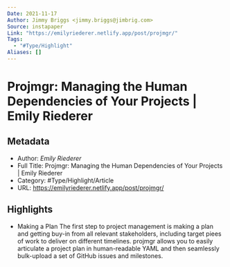 ```yaml
---
Date: 2021-11-17
Author: Jimmy Briggs <jimmy.briggs@jimbrig.com>
Source: instapaper
Link: "https://emilyriederer.netlify.app/post/projmgr/"
Tags:
  - "#Type/Highlight"
Aliases: []
---
```


# Projmgr: Managing the Human Dependencies of Your Projects | Emily Riederer

## Metadata

* Author: *Emily Riederer*
* Full Title: Projmgr: Managing the Human Dependencies of Your Projects | Emily Riederer
* Category: #Type/Highlight/Article
* URL: https://emilyriederer.netlify.app/post/projmgr/

## Highlights

* Making a Plan
  The first step to project management is making a plan and getting buy-in from all relevant stakeholders, including target piees of work to deliver on different timelines. projmgr allows you to easily articulate a project plan in human-readable YAML and then seamlessly bulk-upload a set of GitHub issues and milestones.
